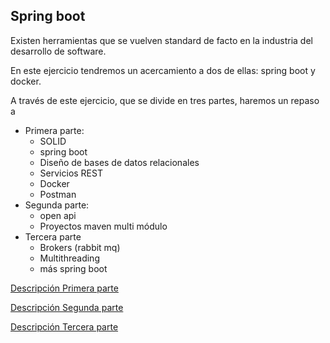 ## Spring boot

Existen herramientas que se vuelven standard de facto en la industria del desarrollo de software.

En este ejercicio tendremos un acercamiento a dos de ellas: spring boot y docker.

A través de este ejercicio, que se divide en tres partes, haremos un repaso a

- Primera parte:
    - SOLID
    - spring boot
    - Diseño de bases de datos relacionales
    - Servicios REST
    - Docker
    - Postman
- Segunda parte:
    - open api
    - Proyectos maven multi módulo
- Tercera parte
    - Brokers (rabbit mq)
    - Multithreading
    - más spring boot

[Descripción Primera parte](spring-boot-first-part.md)

[Descripción Segunda parte](spring-boot-second-part.md)

[Descripción Tercera parte](spring-boot-third-part.md)
